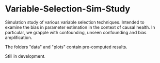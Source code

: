 # Variable-Selection-Sim-Study
Simulation study of various variable selection techniques.  Intended to examine the bias in parameter estimation in the context of causal health.  In particular, we grapple with confounding, unseen confounding and bias amplification.

The folders "data" and "plots" contain pre-computed results.

Still in development.
